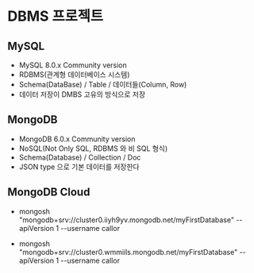 # DBMS 프로젝트

## MySQL
* MySQL 8.0.x Community version
* RDBMS(관계형 데이터베이스 시스템)
* Schema(DataBase) / Table / 데이터들(Column, Row)
* 데이터 저장이 DMBS 고유의 방식으로 저장

## MongoDB
* MongoDB 6.0.x Community version
* NoSQL(Not Only SQL, RDBMS 와 비 SQL 형식)
* Schema(Database) / Collection / Doc
* JSON type 으로 기본 데이터를 저장한다

## MongoDB Cloud
* mongosh "mongodb+srv://cluster0.iiyh9yv.mongodb.net/myFirstDatabase" --apiVersion 1 --username callor

* mongosh "mongodb+srv://cluster0.wmmiils.mongodb.net/myFirstDatabase" --apiVersion 1 --username callor
